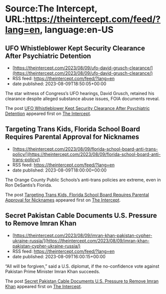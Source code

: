 # Source:The Intercept, URL:https://theintercept.com/feed/?lang=en, language:en-US

## UFO Whistleblower Kept Security Clearance After Psychiatric Detention
 - [https://theintercept.com/2023/08/09/ufo-david-grusch-clearance/](https://theintercept.com/2023/08/09/ufo-david-grusch-clearance/)
 - RSS feed: https://theintercept.com/feed/?lang=en
 - date published: 2023-08-09T18:50:05+00:00

<p>The star witness of Congress’s UFO hearings, David Grusch, retained his clearance despite alleged substance abuse issues, FOIA documents reveal.</p>
<p>The post <a href="https://theintercept.com/2023/08/09/ufo-david-grusch-clearance/" rel="nofollow">UFO Whistleblower Kept Security Clearance After Psychiatric Detention</a> appeared first on <a href="https://theintercept.com" rel="nofollow">The Intercept</a>.</p>

## Targeting Trans Kids, Florida School Board Requires Parental Approval for Nicknames
 - [https://theintercept.com/2023/08/09/florida-school-board-anti-trans-policy/](https://theintercept.com/2023/08/09/florida-school-board-anti-trans-policy/)
 - RSS feed: https://theintercept.com/feed/?lang=en
 - date published: 2023-08-09T18:00:00+00:00

<p>The Orange County Public Schools’s anti-trans policies are extreme, even in Ron DeSantis’s Florida.</p>
<p>The post <a href="https://theintercept.com/2023/08/09/florida-school-board-anti-trans-policy/" rel="nofollow">Targeting Trans Kids, Florida School Board Requires Parental Approval for Nicknames</a> appeared first on <a href="https://theintercept.com" rel="nofollow">The Intercept</a>.</p>

## Secret Pakistan Cable Documents U.S. Pressure to Remove Imran Khan
 - [https://theintercept.com/2023/08/09/imran-khan-pakistan-cypher-ukraine-russia/](https://theintercept.com/2023/08/09/imran-khan-pakistan-cypher-ukraine-russia/)
 - RSS feed: https://theintercept.com/feed/?lang=en
 - date published: 2023-08-09T16:00:15+00:00

<p>“All will be forgiven,” said a U.S. diplomat, if the no-confidence vote against Pakistan Prime Minister Imran Khan succeeds.</p>
<p>The post <a href="https://theintercept.com/2023/08/09/imran-khan-pakistan-cypher-ukraine-russia/" rel="nofollow">Secret Pakistan Cable Documents U.S. Pressure to Remove Imran Khan</a> appeared first on <a href="https://theintercept.com" rel="nofollow">The Intercept</a>.</p>

